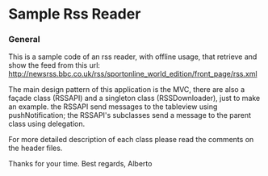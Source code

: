 # Sample Rss Reader 
### General

  This is a sample code of an rss reader, with offline usage, that retrieve and show the
  feed from this url:
  http://newsrss.bbc.co.uk/rss/sportonline_world_edition/front_page/rss.xml
  
  The main design pattern of this application is the MVC, there are also a
  façade class (RSSAPI) and a singleton class (RSSDownloader), just to make
  an example.
  the RSSAPI send messages to the tableview using pushNotification; the
  RSSAPI's subclasses send a message to the parent class using delegation.

  For more detailed description of each class please read the comments on the
  header files.

  Thanks for your time.
  Best regards,
  Alberto
